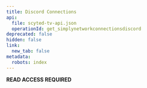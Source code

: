 ```yaml
---
title: Discord Connections
api:
  file: scyted-tv-api.json
  operationId: get_simplynetworkconnectionsdiscord
deprecated: false
hidden: false
link:
  new_tab: false
metadata:
  robots: index
---
```

**READ ACCESS REQUIRED**